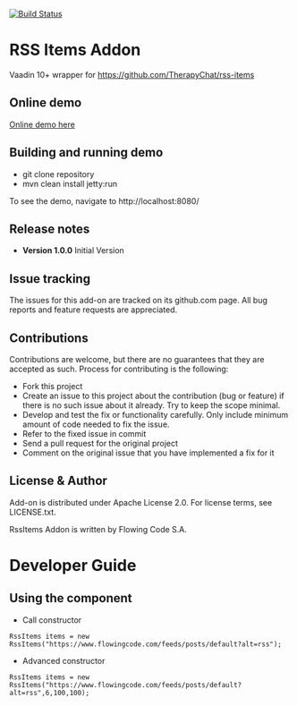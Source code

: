 [![Build Status](https://jenkins.flowingcode.com/job/IronIcons-addon/badge/icon)](https://jenkins.flowingcode.com/job/IronIcons-addon)

# RSS Items Addon

Vaadin 10+ wrapper for https://github.com/TherapyChat/rss-items

## Online demo

[Online demo here](http://addonsv10.flowingcode.com/rss-items)

## Building and running demo

- git clone repository
- mvn clean install jetty:run

To see the demo, navigate to http://localhost:8080/

## Release notes

- **Version 1.0.0** Initial Version

## Issue tracking

The issues for this add-on are tracked on its github.com page. All bug reports and feature requests are appreciated. 

## Contributions

Contributions are welcome, but there are no guarantees that they are accepted as such. Process for contributing is the following:

- Fork this project
- Create an issue to this project about the contribution (bug or feature) if there is no such issue about it already. Try to keep the scope minimal.
- Develop and test the fix or functionality carefully. Only include minimum amount of code needed to fix the issue.
- Refer to the fixed issue in commit
- Send a pull request for the original project
- Comment on the original issue that you have implemented a fix for it

## License & Author

Add-on is distributed under Apache License 2.0. For license terms, see LICENSE.txt.

RssItems Addon is written by Flowing Code S.A.


# Developer Guide

## Using the component

- Call constructor
```
RssItems items = new RssItems("https://www.flowingcode.com/feeds/posts/default?alt=rss");
```
- Advanced constructor
```
RssItems items = new RssItems("https://www.flowingcode.com/feeds/posts/default?alt=rss",6,100,100);
```
